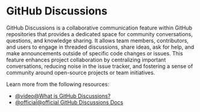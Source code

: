 # GitHub Discussions

GitHub Discussions is a collaborative communication feature within GitHub repositories that provides a dedicated space for community conversations, questions, and knowledge sharing. It allows team members, contributors, and users to engage in threaded discussions, share ideas, ask for help, and make announcements outside of specific code changes or issues. This feature enhances project collaboration by centralizing important conversations, reducing noise in the issue tracker, and fostering a sense of community around open-source projects or team initiatives.

Learn more from the following resources:

- [@video@What is GitHub Discussions?](https://www.youtube.com/watch?v=bErGYN3Ljz8)
- [@official@official GitHub Discussions Docs](https://docs.github.com/en/discussions)